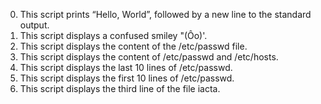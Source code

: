 0. This script prints “Hello, World”, followed by a new line to the standard output.
1. This script displays a confused smiley "(Ôo)'.
2. This script displays the content of the /etc/passwd file.
3. This script displays the content of /etc/passwd and /etc/hosts.
4. This script displays the last 10 lines of /etc/passwd.
5. This script displays the first 10 lines of /etc/passwd.
6. This script displays the third line of the file iacta.

